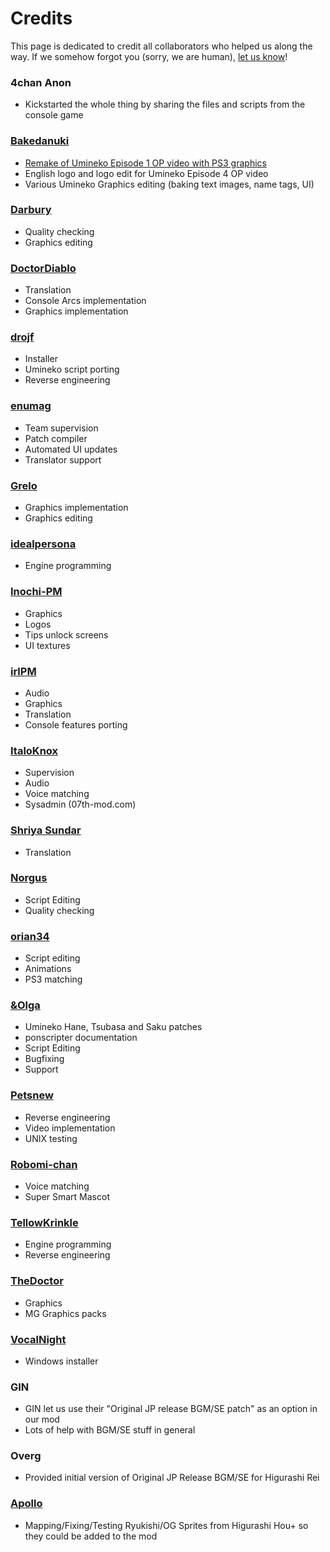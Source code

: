 # Credits

This page is dedicated to credit all collaborators who helped us along the way. If we somehow forgot you (sorry, we are human), [let us know](https://github.com/07th-mod/wiki/issues)!

### 4chan Anon

* Kickstarted the whole thing by sharing the files and scripts from the console game

### [Bakedanuki](https://twitter.com/bakedanooki)

* [Remake of Umineko Episode 1 OP video with PS3 graphics](https://www.youtube.com/watch?v=U4Fr4-1uctg)
* English logo and logo edit for Umineko Episode 4 OP video
* Various Umineko Graphics editing (baking text images, name tags, UI)

### [Darbury](https://github.com/Darbury)

* Quality checking
* Graphics editing

### [DoctorDiablo](https://github.com/DoctorDiablo)

* Translation
* Console Arcs implementation
* Graphics implementation

### [drojf](https://www.drojf.com)

* Installer
* Umineko script porting
* Reverse engineering

### [enumag](https://github.com/enumag)

* Team supervision
* Patch compiler
* Automated UI updates
* Translator support

### [Grelo](https://github.com/Grelo)

* Graphics implementation
* Graphics editing

### [idealpersona](https://github.com/idealpersona)

* Engine programming

### [Inochi-PM](https://twitter.com/InochiPM)

* Graphics
* Logos
* Tips unlock screens
* UI textures

### [irlPM](https://github.com/irlPM)

* Audio
* Graphics
* Translation
* Console features porting

### [ItaloKnox](https://italoknox.github.io/site/)

* Supervision
* Audio
* Voice matching
* Sysadmin (07th-mod.com)

### [Shriya Sundar](https://www.youtube.com/channel/UCISQ1SA3YWOUtXjwxU146RA)

* Translation

### [Norgus](https://github.com/Norgus)

* Script Editing
* Quality checking

### [orian34](https://github.com/orian34)

* Script editing
* Animations
* PS3 matching

### [&Olga](https://github.com/andolga)

* Umineko Hane, Tsubasa and Saku patches
* ponscripter documentation
* Script Editing
* Bugfixing
* Support

### [Petsnew](https://github.com/Petsnew)

* Reverse engineering 
* Video implementation
* UNIX testing

### [Robomi-chan](https://github.com/07th-mod/robomi-chan)

* Voice matching
* Super Smart Mascot

### [TellowKrinkle](https://github.com/tellowkrinkle/)

* Engine programming
* Reverse engineering

### [TheDoctor](https://github.com/jwgrlrrajn)

* Graphics
* MG Graphics packs

### [VocalNight](https://github.com/VocalNight)

* Windows installer

### GIN

* GIN let us use their "Original JP release BGM/SE patch" as an option in our mod
* Lots of help with BGM/SE stuff in general

### Overg

* Provided initial version of Original JP Release BGM/SE for Higurashi Rei

### [Apollo](https://github.com/ApolloEM)

* Mapping/Fixing/Testing Ryukishi/OG Sprites from Higurashi Hou+ so they could be added to the mod
